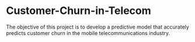 # Customer-Churn-in-Telecom
The objective of this project is to develop a predictive model that accurately predicts customer churn in the mobile telecommunications industry. 
